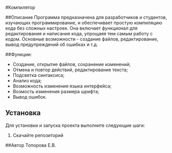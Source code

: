 #Компилятор

##Описание
Программа предназначена для разработчиков и студентов, изучающих программирование, и обеспечивает простую 
компиляцию кода без сложных настроек. Она включает функционал для редактирования и написания кода, упрощаяя тем самым 
работу с кодом. Основные возможности - создание файлов, редактирование, вывод предупреждений об ошибках и т.д.

##Функции:
- Создание, открытие файлов, сохранение изменений;
- Отмена и повтор действий, редактирование текста;
- Подсветка синтаксиса;
- Анализ кода;
- Возможность изменения языка интерфейса;
- Возмость изменения размера шрифта;
- Вывод ошибок.

## Установка
Для установки и запуска проекта выполните следующие шаги:

1. Скачайте репозиторий

##Автор
Топорова Е.В.
